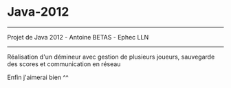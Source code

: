 Java-2012
=========
---------

Projet de Java 2012 - Antoine BETAS - Ephec LLN

---------
Réalisation d'un démineur avec gestion de plusieurs joueurs, sauvegarde des scores et communication en réseau

Enfin j'aimerai bien ^^